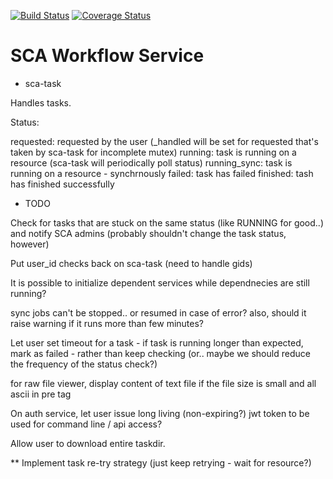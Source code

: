 [![Build Status](https://travis-ci.org/soichih/sca-wf.svg?branch=master)](https://travis-ci.org/soichih/sca-wf)
[![Coverage Status](https://coveralls.io/repos/github/soichih/sca-wf/badge.svg?branch=master)](https://coveralls.io/github/soichih/sca-wf?branch=master)

# SCA Workflow Service


* sca-task

Handles tasks.

Status:

requested: requested by the user (_handled will be set for requested that's taken by sca-task for incomplete mutex)
running: task is running on a resource (sca-task will periodically poll status)
running_sync: task is running on a resource - synchrnously
failed: task has failed
finished: tash has finished successfully

* TODO

Check for tasks that are stuck on the same status (like RUNNING for good..) and notify SCA admins (probably shouldn't change the task status, however)

Put user_id checks back on sca-task (need to handle gids)

It is possible to initialize dependent services while dependnecies are still running?

sync jobs can't be stopped.. or resumed in case of error? also, should it raise warning if it runs more than few minutes?

Let user set timeout for a task - if task is running longer than expected, mark as failed - rather than keep checking (or.. maybe we should reduce the frequency of the status check?)

for raw file viewer, display content of text file if the file size is small and all ascii in pre tag

On auth service, let user issue long living (non-expiring?) jwt token to be used for command line / api access?

Allow user to download entire taskdir.

** Implement task re-try strategy (just keep retrying - wait for resource?)


